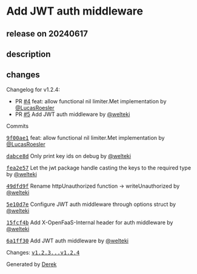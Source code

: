 # Add JWT auth middleware

## release on 20240617
## description
## changes
Changelog for v1.2.4:

* PR <a class="issue-link js-issue-link" data-error-text="Failed to load title" data-id="1402348234" data-permission-text="Title is private" data-url="https://github.com/openfaas/faas-middleware/issues/4" data-hovercard-type="pull_request" data-hovercard-url="/openfaas/faas-middleware/pull/4/hovercard" href="https://github.com/openfaas/faas-middleware/pull/4">#4</a> feat: allow functional nil limiter.Met implementation by <a class="user-mention notranslate" data-hovercard-type="user" data-hovercard-url="/users/LucasRoesler/hovercard" data-octo-click="hovercard-link-click" data-octo-dimensions="link_type:self" href="https://github.com/LucasRoesler">@LucasRoesler</a>
* PR <a class="issue-link js-issue-link" data-error-text="Failed to load title" data-id="2310639251" data-permission-text="Title is private" data-url="https://github.com/openfaas/faas-middleware/issues/5" data-hovercard-type="pull_request" data-hovercard-url="/openfaas/faas-middleware/pull/5/hovercard" href="https://github.com/openfaas/faas-middleware/pull/5">#5</a> Add JWT auth middleware by <a class="user-mention notranslate" data-hovercard-type="user" data-hovercard-url="/users/welteki/hovercard" data-octo-click="hovercard-link-click" data-octo-dimensions="link_type:self" href="https://github.com/welteki">@welteki</a>

Commits  

<a class="commit-link" data-hovercard-type="commit" data-hovercard-url="https://github.com/openfaas/faas-middleware/commit/9f00ae10b360172ebf69936ca304957c8e7e9a61/hovercard" href="https://github.com/openfaas/faas-middleware/commit/9f00ae10b360172ebf69936ca304957c8e7e9a61"><tt>9f00ae1</tt></a> feat: allow functional nil limiter.Met implementation by <a class="user-mention notranslate" data-hovercard-type="user" data-hovercard-url="/users/LucasRoesler/hovercard" data-octo-click="hovercard-link-click" data-octo-dimensions="link_type:self" href="https://github.com/LucasRoesler">@LucasRoesler</a>  

<a class="commit-link" data-hovercard-type="commit" data-hovercard-url="https://github.com/openfaas/faas-middleware/commit/dabce8d22b561b035159484a39083e2e0ec25bb5/hovercard" href="https://github.com/openfaas/faas-middleware/commit/dabce8d22b561b035159484a39083e2e0ec25bb5"><tt>dabce8d</tt></a> Only print key ids on debug by <a class="user-mention notranslate" data-hovercard-type="user" data-hovercard-url="/users/welteki/hovercard" data-octo-click="hovercard-link-click" data-octo-dimensions="link_type:self" href="https://github.com/welteki">@welteki</a>  

<a class="commit-link" data-hovercard-type="commit" data-hovercard-url="https://github.com/openfaas/faas-middleware/commit/fea2e5767e7f8e98de0379a71f61070426188b86/hovercard" href="https://github.com/openfaas/faas-middleware/commit/fea2e5767e7f8e98de0379a71f61070426188b86"><tt>fea2e57</tt></a> Let the jwt package handle casting the keys to the required type by <a class="user-mention notranslate" data-hovercard-type="user" data-hovercard-url="/users/welteki/hovercard" data-octo-click="hovercard-link-click" data-octo-dimensions="link_type:self" href="https://github.com/welteki">@welteki</a>  

<a class="commit-link" data-hovercard-type="commit" data-hovercard-url="https://github.com/openfaas/faas-middleware/commit/49dfd9fa01ec10deda66bbb0c38067cb0d8ff074/hovercard" href="https://github.com/openfaas/faas-middleware/commit/49dfd9fa01ec10deda66bbb0c38067cb0d8ff074"><tt>49dfd9f</tt></a> Rename httpUnauthorized function -> writeUnauthorized by <a class="user-mention notranslate" data-hovercard-type="user" data-hovercard-url="/users/welteki/hovercard" data-octo-click="hovercard-link-click" data-octo-dimensions="link_type:self" href="https://github.com/welteki">@welteki</a>  

<a class="commit-link" data-hovercard-type="commit" data-hovercard-url="https://github.com/openfaas/faas-middleware/commit/5e10d7e19220fc05bdb681876a7802b58069e743/hovercard" href="https://github.com/openfaas/faas-middleware/commit/5e10d7e19220fc05bdb681876a7802b58069e743"><tt>5e10d7e</tt></a> Configure JWT auth middleware through options struct by <a class="user-mention notranslate" data-hovercard-type="user" data-hovercard-url="/users/welteki/hovercard" data-octo-click="hovercard-link-click" data-octo-dimensions="link_type:self" href="https://github.com/welteki">@welteki</a>  

<a class="commit-link" data-hovercard-type="commit" data-hovercard-url="https://github.com/openfaas/faas-middleware/commit/15fcf4b85e20bbe58558097364648640d325df3c/hovercard" href="https://github.com/openfaas/faas-middleware/commit/15fcf4b85e20bbe58558097364648640d325df3c"><tt>15fcf4b</tt></a> Add X-OpenFaaS-Internal header for auth middleware by <a class="user-mention notranslate" data-hovercard-type="user" data-hovercard-url="/users/welteki/hovercard" data-octo-click="hovercard-link-click" data-octo-dimensions="link_type:self" href="https://github.com/welteki">@welteki</a>  

<a class="commit-link" data-hovercard-type="commit" data-hovercard-url="https://github.com/openfaas/faas-middleware/commit/6a1ff303b28e6667aef1c0953127c8ad060774c1/hovercard" href="https://github.com/openfaas/faas-middleware/commit/6a1ff303b28e6667aef1c0953127c8ad060774c1"><tt>6a1ff30</tt></a> Add JWT auth middleware by <a class="user-mention notranslate" data-hovercard-type="user" data-hovercard-url="/users/welteki/hovercard" data-octo-click="hovercard-link-click" data-octo-dimensions="link_type:self" href="https://github.com/welteki">@welteki</a>

Changes: <a class="commit-link" href="https://github.com/openfaas/faas-middleware/compare/v1.2.3...v1.2.4"><tt>v1.2.3...v1.2.4</tt></a>

Generated by <a href="https://github.com/alexellis/derek/">Derek</a>

